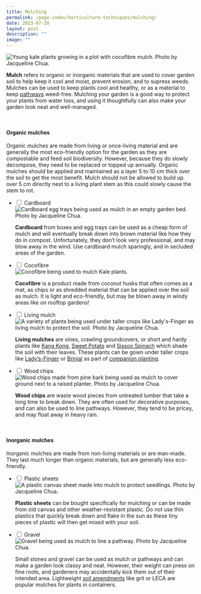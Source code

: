 ```yaml
---
title: Mulching
permalink: /page-index/horticulture-techniques/mulching/
date: 2023-07-28
layout: post
description: ""
image: ""
---
```

<section>
	<img title="Young kale plants growing in a plot with cocofibre mulch. Photo by Jacqueline Chua." src="/images/Horti%20techniques/Mulch_JacChua%20(1).jpg">
	<p><b>Mulch</b> refers to organic or inorganic materials that are used to cover garden soil to help keep it cool and moist, prevent erosion, and to supress weeds. Mulches can be used to keep plants cool and healthy, or as a material to keep <a href="/page-index/hardscapes/pathways/">pathways</a> weed-free. Mulching your garden is a good way to protect your plants from water loss, and using it thoughtfully can also make your garden look neat and well-managed. </p>  
	<br>
</section>

<section>
	<h4>Organic mulches</h4>
	<p>Organic mulches are made from living or once-living material and are generally the most eco-friendly option for the garden as they are compostable and feed soil biodiversity. However, because they do slowly decompose, they need to be replaced or topped up annually. Organic mulches should be applied and maintained as a layer 5 to 10 cm thick over the soil to get the most benefit. Mulch should not be allowed to build up over 5 cm directly next to a living plant stem as this could slowly cause the stem to rot.</p>
	<ul class="jekyllcodex_accordion">
		<li><input type="checkbox" id="accordion1">
		<label for="accordion1">Cardboard</label><div>
			<img title="Cardboard egg trays being used as mulch in an empty garden bed. Photo by Jacqueline Chua." src="/images/Horti%20techniques/Mulch_Eggtray_Jacchua%20(2).jpg">
			<p><b>Cardboard</b> from boxes and egg trays can be used as a cheap form of mulch and will eventually break down into brown material like how they do in compost. Unfortunately, they don’t look very professional, and may blow away in the wind. Use cardboard mulch sparingly, and in secluded areas of the garden.</p>
		</div></li>
		<li><input type="checkbox" id="accordion2">
		<label for="accordion2">Cocofibre</label><div>
			<img title="Cocofibre being used to mulch Kale plants." src="/images/Horti%20techniques/Mulch_JacChua%20(1).jpg">
			<p><b>Cocofibre</b> is a product made from coconut husks that often comes as a mat, as chips or as shredded material that can be applied over the soil as mulch. It is light and eco-friendly, but may be blown away in windy areas like on rooftop gardens!</p>
		</div></li>
		<li><input type="checkbox" id="accordion3">
		<label for="accordion3">Living mulch</label><div>
			<img title="A variety of plants being used under taller crops like Lady's-Finger as living mulch to protect the soil. Photo by Jacqueline Chua." src="/images/Hardscapes/PlanterBed%20(19).jpg">
			<p><b>Living mulches</b> are vines, crawling groundcovers, or short and hardy plants like <a href="/page-index/edible-plants/kang-kong/">Kang Kong</a>, <a href="/page-index/edible-plants/sweet-potato/">Sweet Potato</a> and <a href="/page-index/edible-plants/sissoo-spinach/">Sissoo Spinach</a> which shade the soil with their leaves. These plants can be gown under taller crops like <a href="/page-index/edible-plants/ladys-finger/">Lady’s-Finger</a> or <a href="/page-index/edible-plants/brinjal/">Brinjal</a> as part of <a href="##### /page-index/horticulture-techniques/companion-planting/">companion planting</a>.</p>
		</div></li>
		<li><input type="checkbox" id="accordion4">
		<label for="accordion4">Wood chips</label><div>
			<img title="Wood chips made from pine bark being used as mulch to cover ground next to a raised planter. Photo by Jacqueline Chua." src="/images/Hardscapes/P5190007.jpg">
			<p><b>Wood chips</b> are waste wood pieces from untreated lumber that take a long time to break down. They are often used for decorative purposes, and can also be used to line pathways. However, they tend to be pricey, and may float away in heavy rain.</p>
		</div></li>
	</ul>
	<br>
</section>

<section>
	<h4>Inorganic mulches</h4>
	<p>Inorganic mulches are made from non-living materials or are man-made. They last much longer than organic materials, but are generally less eco-friendly. </p>
	<ul class="jekyllcodex_accordion">
		<li><input type="checkbox" id="accordion5">
		<label for="accordion5">Plastic sheets</label><div>
			<img title="A plastic canvas sheet made into mulch to protect seedlings. Photo by Jacqueline Chua." src="/images/Horti%20techniques/Mulch_JacChua%20(4).jpg">
			<p><b>Plastic sheets</b> can be bought specifically for mulching or can be made from old canvas and other weather-resistant plastic. Do not use thin plastics that quickly break down and flake in the sun as these tiny pieces of plastic will then get mixed with your soil.</p>
		</div></li>
		<li><input type="checkbox" id="accordion6">
		<label for="accordion6">Gravel</label><div>
			<img title="Gravel being used as mulch to line a pathway. Photo by Jacqueline Chua." src="/images/Hardscapes/Pathway_JacChua%20(3).jpg">
			<p>Small stones and gravel can be used as mulch or pathways and can make a garden look classy and neat. However, their weight can press on fine roots, and gardeners may accidentally kick them out of their intended area. Lightweight <a href="/page-index/horticulture-techniques/soil-amendments/">soil amendments</a> like grit or LECA are popular mulches for plants in containers.</p>
		</div></li>
	</ul>
</section>